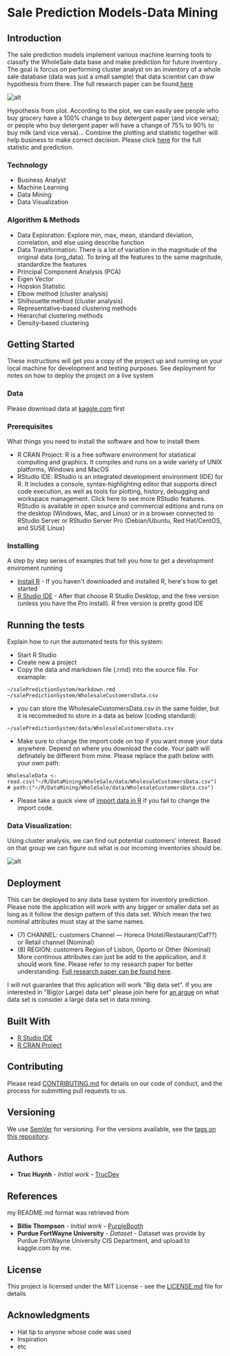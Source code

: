 
# Sale Prediction Models-Data Mining

## Introduction
The sale prediction models implement various machine learning tools to classify the WholeSale data base and make prediction for future inventory
. The goal is forcus on performing cluster analyst on an inventory of a whole sale database (data was just a small sample) that data scientist can draw hypothesis from there. The full research paper can be found[ here](https://github.com/jackyhuynh/salePredictionModels-dataMining/blob/main/src/Markdown-WholeSale.pdf)

![alt](https://github.com/jackyhuynh/salePredictionModels-dataMining/blob/main/src/picture/1.PNG)

Hypothesis from plot. According to the plot, we can easily see people who buy grocery have a 100% change to buy detergent paper (and vice versa); or people who buy detergent paper will have a change of 75% to 90% to buy milk (and vice versa)... Combine the plotting and statistic together will help business to make correct decision. Please click [here](https://github.com/jackyhuynh/salePredictionModels-dataMining/blob/main/src/Markdown-WholeSale.pdf) for the full statistic and prediction. 

### Technology
* Business Analyst
* Machine Learning
* Data Mining
* Data Visualization

### Algorithm & Methods
* Data Exploration: Explore min, max, mean, standard deviation, correlation, and else using describe function
* Data Transformation: There is a lot of variation in the magnitude of the original data (org_data). To bring all the features to the same magnitude, standardize the features
* Principal Component Analysis (PCA)
* Eigen Vector
* Hopskin Statistic
* Elbow method (cluster analysis)
* Shilhouette method (cluster analysis)
* Representative-based clustering methods
* Hierarchal clustering methods
* Density-based clustering 

## Getting Started
These instructions will get you a copy of the project up and running on your local machine for development and testing purposes. See deployment for notes on how to deploy the project on a live system

### Data
Please download data at [kaggle.com](https://www.kaggle.com/truchuynh87/wholesalecustomersdata) first

### Prerequisites
What things you need to install the software and how to install them
- R CRAN Project: R is a free software environment for statistical computing and graphics. It compiles and runs on a wide variety of UNIX platforms, Windows and MacOS
- RStudio IDE: RStudio is an integrated development environment (IDE) for R. It includes a console, syntax-highlighting editor that supports direct code execution, as well as tools for plotting, history, debugging and workspace management. Click here to see more RStudio features. RStudio is available in open source and commercial editions and runs on the desktop (Windows, Mac, and Linux) or in a browser connected to RStudio Server or RStudio Server Pro (Debian/Ubuntu, Red Hat/CentOS, and SUSE Linux)

### Installing

A step by step series of examples that tell you how to get a development enviroment running
* [Install R](https://www.r-project.org/) - If you haven't downloaded and installed R, here's how to get started
* [R Studio IDE](https://rstudio.com/products/rstudio/#:~:text=RStudio%20Take%20control%20of%20your%20R%20code%20RStudio,tools%20for%20plotting,%20history,%20debugging%20and%20workspace%20management.) - After that choose R Studio Desktop, and the free version (unless you have the Pro install). R free version is pretty good IDE


## Running the tests

Explain how to run the automated tests for this system:
- Start R Studio
- Create new a project
- Copy the data and markdown file (.rmd) into the source file. For examaple:
```
~/salePredictionSystem/markdown.rmd
~/salePredictionSystem/WholesaleCustomersData.csv
```

- you can store the WholesaleCustomersData.csv in the same folder, but it is recommeded to store in a data as below (coding standard):
```
~/salePredictionSystem/data/WholesaleCustomersData.csv
```

- Make sure to change the import code on top if you want move your data anywhere. Depend on where you download the code. Your path will definately be different from mine. Please replace the path below with your own path:
```
WholesaleData <- read.csv("~/R/DataMining/WholeSale/data/WholesaleCustomersData.csv")
# path:("~/R/DataMining/WholeSale/data/WholesaleCustomersData.csv")
```

- Please take a quick view of [import data in R](https://support.rstudio.com/hc/en-us/articles/218611977-Importing-Data-with-RStudio?mobile_site=true) if you fail to change the import code.

### Data Visualization:

Using cluster analysis, we can find out potential customers' interest. Based on that group we can figure out what is our incoming inventories should be.

![alt](https://github.com/jackyhuynh/salePredictionModels-dataMining/blob/main/src/picture/2.PNG)


## Deployment
This can be deployed to any data base system for inventory prediction. Please note the application will work with any bigger or smaller data set as long as it follow the design pattern of this data set. Which mean the two nominal attributes must stay at the same names. 
- (7) CHANNEL: customers Channel — Horeca (Hotel/Restaurant/Caf??) or Retail channel (Nominal) 
- (8) REGION: customers Region of Lisbon, Oporto or Other (Nominal)
More continous attributes can just be add to the application, and it should work fine. Please refer to my research paper for better understanding. [Full research paper can be found here](https://github.com/jackyhuynh/salePredictionModels-dataMining/blob/main/src/Markdown-WholeSale.pdf).

I will not guarantee that this aplication will work "Big data set". If you are interested in "Big(or Large) data set" please join here for [an argue](https://www.researchgate.net/post/How-much-data-is-considered-to-be-small-data-Large-data-in-data-mining) on what data set is consider a large data set in data mining.

## Built With

* [R Studio IDE](https://rstudio.com/products/rstudio/#:~:text=RStudio%20Take%20control%20of%20your%20R%20code%20RStudio,tools%20for%20plotting,%20history,%20debugging%20and%20workspace%20management.) 
* [R CRAN Project](https://www.r-project.org/)

## Contributing

Please read [CONTRIBUTING.md](https://gist.github.com/PurpleBooth/b24679402957c63ec426) for details on our code of conduct, and the process for submitting pull requests to us.

## Versioning

We use [SemVer](http://semver.org/) for versioning. For the versions available, see the [tags on this repository](https://github.com/your/project/tags). 

## Authors

* **Truc Huynh** - *Initial work* - [TrucDev](https://github.com/jackyhuynh)

## References
my README.md format was retrieved from
* **Billie Thompson** - *Initial work* - [PurpleBooth](https://github.com/PurpleBooth)
* **Purdue FortWayne University** - *Dataset* - Dataset was provide by Purdue FortWayne University CIS Department, and upload to kaggle.com by me.

## License

This project is licensed under the MIT License - see the [LICENSE.md](LICENSE.md) file for details

## Acknowledgments

* Hat tip to anyone whose code was used
* Inspiration
* etc

